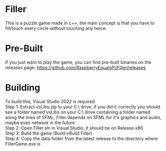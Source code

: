 # Filler
This is a puzzle game made in c++, the main concept is that you have to fill/touch every circle without touching any twice.
# Pre-Built
If you just want to play the game, you can find pre-built binaries on the releases page: https://github.com/RaspberryEqualsPi/Filler/releases
# Building
To build this, Visual Studio 2022 is required<br>
Step 1: Extract vsLibs.zip to your C:\ drive, if you did it correctly you should see a folder named vsLibs on your C:\ drive containing a folder named along the lines of SFML, Filler depends on SFML for it's graphics and audio, maybe even network in the future<br>
Step 2: Open Filler.sln in Visual Studio, it should be on Release x86<br>
Step 3: Build the game (Build->Build Filler)<br>
Step 4: Copy the data folder from the latest release to the directory where FillerGame.exe is
